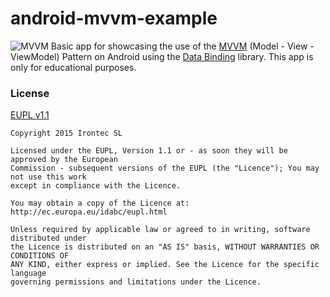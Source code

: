 # android-mvvm-example

![MVVM](https://raw.githubusercontent.com/irontec/android-mvvm-example/master/logo.png)
Basic app for showcasing the use of the [MVVM](https://en.wikipedia.org/wiki/Model–view–viewmodel) (Model - View - ViewModel) Pattern on Android using the [Data Binding](https://github.com/ReactiveX/RxAndroid) library.
This app is only for educational purposes.

### License

[EUPL v1.1](https://github.com/irontec/android-mvvm-example/blob/master/LICENSE.txt)

```
Copyright 2015 Irontec SL

Licensed under the EUPL, Version 1.1 or - as soon they will be approved by the European
Commission - subsequent versions of the EUPL (the "Licence"); You may not use this work
except in compliance with the Licence.

You may obtain a copy of the Licence at:
http://ec.europa.eu/idabc/eupl.html

Unless required by applicable law or agreed to in writing, software distributed under 
the Licence is distributed on an "AS IS" basis, WITHOUT WARRANTIES OR CONDITIONS OF 
ANY KIND, either express or implied. See the Licence for the specific language 
governing permissions and limitations under the Licence.
```
